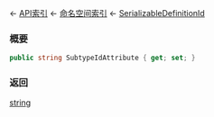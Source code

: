 ← [API索引](Api-Index) ← [命名空间索引](Namespace-Index) ← [SerializableDefinitionId](VRage.ObjectBuilders.SerializableDefinitionId)

### 概要

```csharp
public string SubtypeIdAttribute { get; set; }
```

### 返回

[string](https://docs.microsoft.com/en-us/dotnet/api/System.String?view=netframework-4.6)

